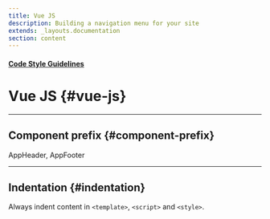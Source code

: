```yaml
---
title: Vue JS
description: Building a navigation menu for your site
extends: _layouts.documentation
section: content
---
```


#### [Code Style Guidelines](/docs/code-style-guidelines)

# Vue JS {#vue-js}

---

## Component prefix {#component-prefix}

AppHeader, AppFooter

---

## Indentation {#indentation}

Always indent content in `<template>`, `<script>` and `<style>`.
